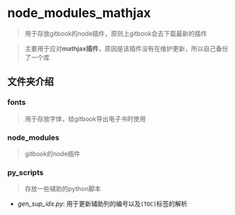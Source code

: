 # node_modules_mathjax
> 用于存放gitbook的node插件，原则上gitbook会去下载最新的插件

> 主要用于应对**mathjax插件**，原因是该插件没有在维护更新，所以自己备份了一个库

## 文件夹介绍

### fonts

> 用于存放字体，给gitbook导出电子书时使用

### node_modules

> gitbook的node插件

### py_scripts

> 存放一些辅助的python脚本

* *gen_sup_idx.py*: 用于更新辅助列的编号以及`[TOC]`标签的解析
